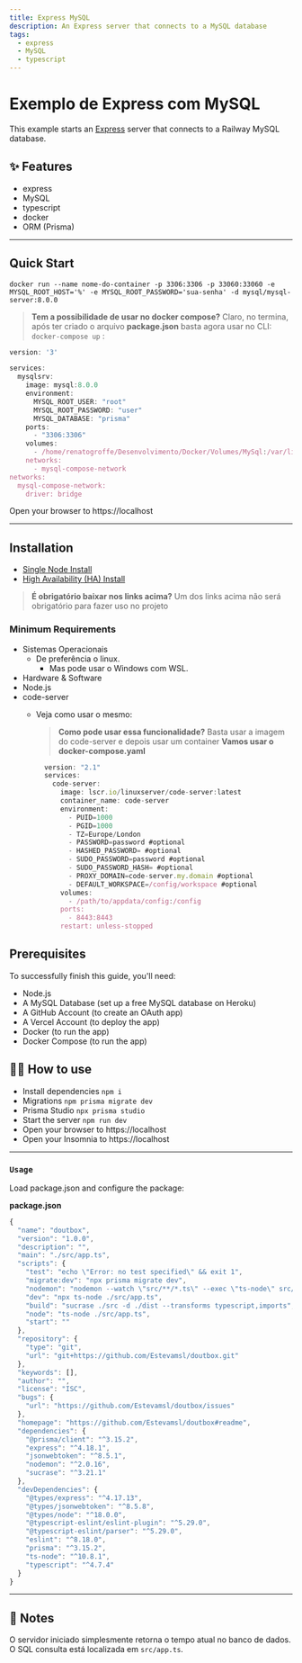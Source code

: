 ```yaml
---
title: Express MySQL
description: An Express server that connects to a MySQL database
tags:
  - express
  - MySQL
  - typescript
---
```


# Exemplo de Express com MySQL

This example starts an [Express](https://expressJS.com/) server that connects
to a Railway MySQL database.

## ✨ Features

- express
- MySQL
- typescript
- docker
- ORM (Prisma)

-------------------------------

## Quick Start

    docker run --name nome-do-container -p 3306:3306 -p 33060:33060 -e MYSQL_ROOT_HOST='%' -e MYSQL_ROOT_PASSWORD='sua-senha' -d mysql/mysql-server:8.0.0

> **Tem a possibilidade de usar no docker compose?** Claro, no termina, após ter criado o arquivo **package.json** basta agora usar no CLI:  ```docker-compose up``` :

```javascript
version: '3'

services:
  mysqlsrv:
    image: mysql:8.0.0
    environment:
      MYSQL_ROOT_USER: "root"
      MYSQL_ROOT_PASSWORD: "user"
      MYSQL_DATABASE: "prisma"
    ports:
      - "3306:3306"
    volumes:
      - /home/renatogroffe/Desenvolvimento/Docker/Volumes/MySql:/var/lib/mysql
    networks:
      - mysql-compose-network
networks: 
  mysql-compose-network:
    driver: bridge
```

Open your browser to https://localhost

-------------------------------

## Installation

* [Single Node Install](https://rancher.com/docs/rancher/v2.x/en/installation/single-node/)
* [High Availability (HA) Install](https://www.docker.com/products/docker-desktop/)

> **É obrigatório baixar nos links acima?**  Um dos links acima não será obrigatório para fazer uso no projeto

### Minimum Requirements

* Sistemas Operacionais
  * De preferência o linux.
    * Mas pode usar o Windows com WSL. 
* Hardware & Software
* Node.js
* code-server
  * Veja como usar o mesmo:
    > **Como pode usar essa funcionalidade?**  Basta usar a imagem do code-server e depois usar um container
    > **Vamos usar o docker-compose.yaml**

    ```javascript
      version: "2.1"
      services:
        code-server:
          image: lscr.io/linuxserver/code-server:latest
          container_name: code-server
          environment:
            - PUID=1000
            - PGID=1000
            - TZ=Europe/London
            - PASSWORD=password #optional
            - HASHED_PASSWORD= #optional
            - SUDO_PASSWORD=password #optional
            - SUDO_PASSWORD_HASH= #optional
            - PROXY_DOMAIN=code-server.my.domain #optional
            - DEFAULT_WORKSPACE=/config/workspace #optional
          volumes:
            - /path/to/appdata/config:/config
          ports:
            - 8443:8443
          restart: unless-stopped
    ```

## Prerequisites

To successfully finish this guide, you'll need:

- Node.js
- A MySQL Database (set up a free MySQL database on Heroku)
- A GitHub Account (to create an OAuth app)
- A Vercel Account (to deploy the app)
- Docker (to run the app)
- Docker Compose (to run the app)

## 💁‍♀️ How to use

- Install dependencies `npm i`
- Migrations `npm prisma migrate dev`
- Prisma Studio `npx prisma studio`
- Start the server `npm run dev`
- Open your browser to https://localhost
- Open your Insomnia to https://localhost

-------------------------------
### `Usage`

Load package.json and configure the package:

**package.json**
```typescript
{
  "name": "doutbox",
  "version": "1.0.0",
  "description": "",
  "main": "./src/app.ts",
  "scripts": {
    "test": "echo \"Error: no test specified\" && exit 1",
    "migrate:dev": "npx prisma migrate dev",
    "nodemon": "nodemon --watch \"src/**/*.ts\" --exec \"ts-node\" src/app.ts ---delay 1000ms",
    "dev": "npx ts-node ./src/app.ts",
    "build": "sucrase ./src -d ./dist --transforms typescript,imports",
    "node": "ts-node ./src/app.ts",
    "start": ""
  },
  "repository": {
    "type": "git",
    "url": "git+https://github.com/Estevamsl/doutbox.git"
  },
  "keywords": [],
  "author": "",
  "license": "ISC",
  "bugs": {
    "url": "https://github.com/Estevamsl/doutbox/issues"
  },
  "homepage": "https://github.com/Estevamsl/doutbox#readme",
  "dependencies": {
    "@prisma/client": "^3.15.2",
    "express": "^4.18.1",
    "jsonwebtoken": "^8.5.1",
    "nodemon": "^2.0.16",
    "sucrase": "^3.21.1"
  },
  "devDependencies": {
    "@types/express": "^4.17.13",
    "@types/jsonwebtoken": "^8.5.8",
    "@types/node": "^18.0.0",
    "@typescript-eslint/eslint-plugin": "^5.29.0",
    "@typescript-eslint/parser": "^5.29.0",
    "eslint": "^8.18.0",
    "prisma": "^3.15.2",
    "ts-node": "^10.8.1",
    "typescript": "^4.7.4"
  }
}
```

-------------------------------

## 📝 Notes

O servidor iniciado simplesmente retorna o tempo atual no banco de dados. O SQL
consulta está localizada em `src/app.ts`.
